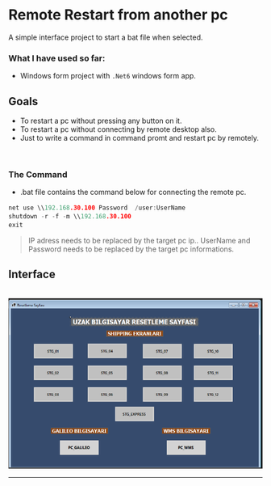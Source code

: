 # Remote Restart from another pc

A simple interface project to start a bat file when selected.

### What I have used so far:

- Windows form project with `.Net6` windows form app.

## Goals

- To restart a pc without pressing any button on it.
- To restart a pc without connecting by remote desktop also.
- Just to write a command in command promt and restart pc by remotely.
<br>

###  The Command

- .bat file contains the command below for connecting the remote pc.

```c
net use \\192.168.30.100 Password  /user:UserName
shutdown -r -f -m \\192.168.30.100
exit
```
> IP adress needs to be replaced by the target pc ip..
> UserName and Password needs to be replaced by the target pc informations.

## Interface

 <br>
<img src="https://github.com/mhtaldmr/remote-restart-formApp/blob/master/program.PNG" alt="interface" />

---
